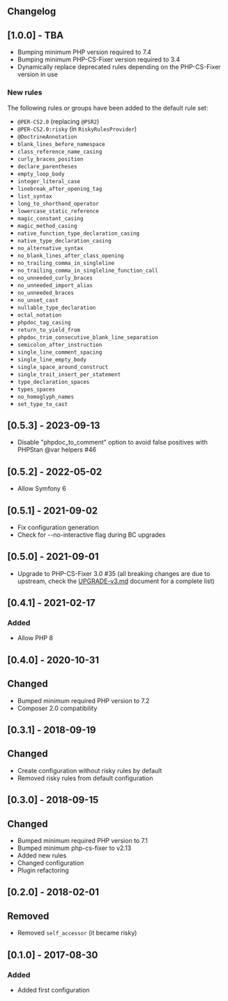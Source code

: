 Changelog
---------

## [1.0.0] - TBA
- Bumping minimum PHP version required to 7.4
- Bumping minimum PHP-CS-Fixer version required to 3.4
- Dynamically replace deprecated rules depending on the PHP-CS-Fixer version in use

### New rules
The following rules or groups have been added to the default rule set:
- `@PER-CS2.0` (replacing `@PSR2`)
- `@PER-CS2.0:risky` (in `RiskyRulesProvider`)
- `@DoctrineAnnotation`
- `blank_lines_before_namespace`
- `class_reference_name_casing`
- `curly_braces_position`
- `declare_parentheses`
- `empty_loop_body`
- `integer_literal_case`
- `linebreak_after_opening_tag`
- `list_syntax`
- `long_to_shorthand_operator`
- `lowercase_static_reference`
- `magic_constant_casing`
- `magic_method_casing`
- `native_function_type_declaration_casing`
- `native_type_declaration_casing`
- `no_alternative_syntax`
- `no_blank_lines_after_class_opening`
- `no_trailing_comma_in_singleline`
- `no_trailing_comma_in_singleline_function_call`
- `no_unneeded_curly_braces`
- `no_unneeded_import_alias`
- `no_unneeded_braces`
- `no_unset_cast`
- `nullable_type_declaration`
- `octal_notation`
- `phpdoc_tag_casing`
- `return_to_yield_from`
- `phpdoc_trim_consecutive_blank_line_separation`
- `semicolon_after_instruction`
- `single_line_comment_spacing`
- `single_line_empty_body`
- `single_space_around_construct`
- `single_trait_insert_per_statement`
- `type_declaration_spaces`
- `types_spaces`
- `no_homoglyph_names`
- `set_type_to_cast`

## [0.5.3] - 2023-09-13
- Disable "phpdoc_to_comment" option to avoid false positives with PHPStan @var helpers #46

## [0.5.2] - 2022-05-02
- Allow Symfony 6

## [0.5.1] - 2021-09-02
- Fix configuration generation
- Check for --no-interactive flag during BC upgrades

## [0.5.0] - 2021-09-01
- Upgrade to PHP-CS-Fixer 3.0 #35 (all breaking changes are due to upstream, check the [UPGRADE-v3.md](https://github.com/FriendsOfPHP/PHP-CS-Fixer/blob/v3.0.2/UPGRADE-v3.md) document for a complete list)

## [0.4.1] - 2021-02-17
### Added
- Allow PHP 8

## [0.4.0] - 2020-10-31
## Changed
- Bumped minimum required PHP version to 7.2
- Composer 2.0 compatibility

## [0.3.1] - 2018-09-19
## Changed
- Create configuration without risky rules by default
- Removed risky rules from default configuration

## [0.3.0] - 2018-09-15
## Changed
- Bumped minimum required PHP version to 7.1
- Bumped minimum php-cs-fixer to v2.13
- Added new rules
- Changed configuration
- Plugin refactoring


## [0.2.0] - 2018-02-01
## Removed
- Removed `self_accessor` (it became risky)

## [0.1.0] - 2017-08-30
### Added
- Added first configuration

